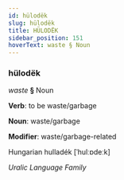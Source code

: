 ```yaml
---
id: hülodëk
slug: hülodëk
title: HÜLODËK
sidebar_position: 151
hoverText: waste § Noun
---
```


### hülodëk

*waste* **§** Noun

**Verb**: to be waste/garbage

**Noun**: waste/garbage

**Modifier**: waste/garbage-related

Hungarian hulladék [ˈhulːɒdeːk]

*Uralic Language Family*